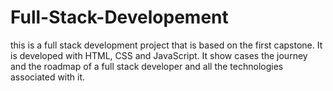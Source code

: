 # Full-Stack-Developement
this is a full stack development project that is based on the first capstone. It is developed with HTML, CSS and JavaScript. It show cases the journey and the roadmap of a full stack developer and all the technologies associated with it.
